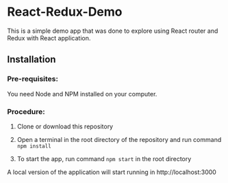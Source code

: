 # React-Redux-Demo

This is a simple demo app that was done to explore using React router and Redux with React application.

## Installation

### Pre-requisites:

You need Node and NPM installed on your computer.

### Procedure:

1. Clone or download this repository

2. Open a terminal in the root directory of the repository and run command `npm install`

3. To start the app, run command `npm start` in the root directory

A local version of the application will start running in http://localhost:3000
